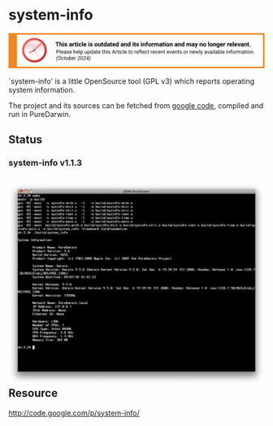 system-info
===========

![This article is outdated and its information and may no longer relevant.](/img/notice/article-oudated-oct2024.svg)


`system-info' is a little OpenSource tool (GPL v3) which reports operating system information.

The project and its sources can be fetched from [google code](http://code.google.com/p/system-info/), compiled and run in PureDarwin.

Status
------
### system-info v1.1.3

![](/img/users/system-info/system-info%20v1.1.3.png)
Resource
--------
<http://code.google.com/p/system-info/>


